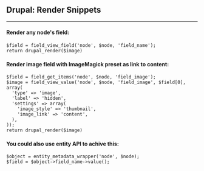 ## Drupal: Render Snippets
- - -
#### Render any node's field:
    $field = field_view_field('node', $node, 'field_name');
    return drupal_render($image)
    
#### Render image field with ImageMagick preset as link to content:
    $field = field_get_items('node', $node, 'field_image');
    $image = field_view_value('node', $node, 'field_image', $field[0], array(
      'type' => 'image',
      'label' => 'hidden',
      'settings' => array(
        'image_style' => 'thumbnail',
        'image_link' => 'content',
      ),
    ));
    return drupal_render($image)

#### You could also use entity API to achive this:
    $object = entity_metadata_wrapper('node', $node);
    $field = $object->field_name->value();

